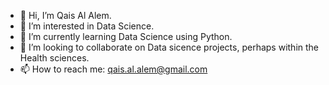- 👋 Hi, I’m Qais Al Alem.
- 👀 I’m interested in Data Science.
- 🌱 I’m currently learning Data Science using Python.
- 💞️ I’m looking to collaborate on Data sicence projects, perhaps within the Health sciences.
- 📫 How to reach me: qais.al.alem@gmail.com

<!---
qaisalalem/qaisalalem is a ✨ special ✨ repository because its `README.md` (this file) appears on your GitHub profile.
You can click the Preview link to take a look at your changes.
--->
